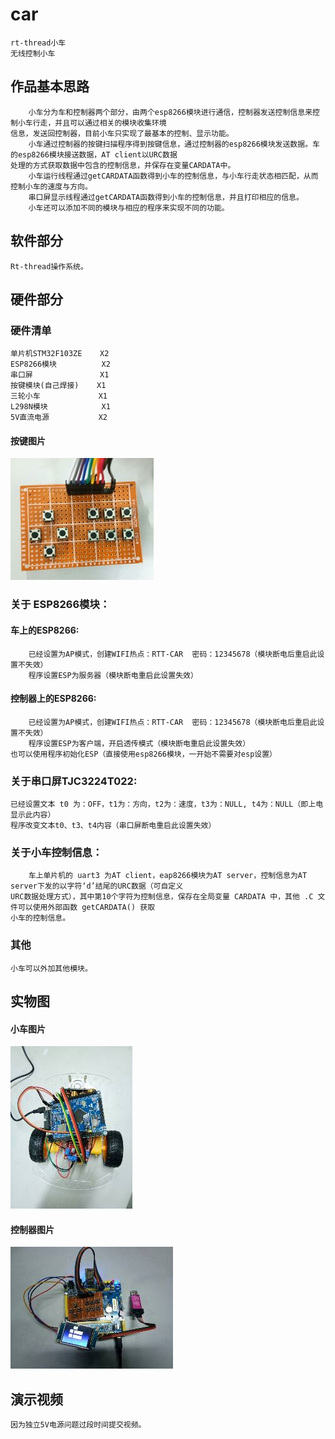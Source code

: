 # car
 	rt-thread小车
	无线控制小车
## 作品基本思路

        小车分为车和控制器两个部分，由两个esp8266模块进行通信，控制器发送控制信息来控制小车行走，并且可以通过相关的模块收集环境
    信息，发送回控制器，目前小车只实现了最基本的控制、显示功能。
        小车通过控制器的按键扫描程序得到按键信息，通过控制器的esp8266模块发送数据。车的esp8266模块接送数据，AT client以URC数据
    处理的方式获取数据中包含的控制信息，并保存在变量CARDATA中。
        小车运行线程通过getCARDATA函数得到小车的控制信息，与小车行走状态相匹配，从而控制小车的速度与方向。
        串口屏显示线程通过getCARDATA函数得到小车的控制信息，并且打印相应的信息。
        小车还可以添加不同的模块与相应的程序来实现不同的功能。
##  软件部分

	Rt-thread操作系统。
##  硬件部分

###  硬件清单

    单片机STM32F103ZE    X2
    ESP8266模块          X2
    串口屏               X1
    按键模块(自己焊接)    X1
    三轮小车             X1
    L298N模块            X1
    5V直流电源           X2
#### 按键图片
![image](https://github.com/catHhui/files/blob/master/images/key.JPG)
###  关于 ESP8266模块：
#### 车上的ESP8266:
  	    已经设置为AP模式，创建WIFI热点：RTT-CAR  密码：12345678（模块断电后重启此设置不失效）
	    程序设置ESP为服务器（模块断电重启此设置失效）
#### 控制器上的ESP8266:
  	    已经设置为AP模式，创建WIFI热点：RTT-CAR  密码：12345678（模块断电后重启此设置不失效）
	    程序设置ESP为客户端，开启透传模式（模块断电重启此设置失效）
	也可以使用程序初始化ESP（直接使用esp8266模块，一开始不需要对esp设置）
### 关于串口屏TJC3224T022:

	已经设置文本 t0 为：OFF，t1为：方向，t2为：速度，t3为：NULL, t4为：NULL（即上电显示此内容）
	程序改变文本t0、t3、t4内容（串口屏断电重启此设置失效）
### 关于小车控制信息：

        车上单片机的 uart3 为AT client，eap8266模块为AT server，控制信息为AT server下发的以字符‘d’结尾的URC数据（可自定义
    URC数据处理方式），其中第10个字符为控制信息，保存在全局变量 CARDATA 中，其他 .C 文件可以使用外部函数 getCARDATA() 获取
    小车的控制信息。
### 其他

    小车可以外加其他模块。
    
## 实物图

#### 小车图片
![image](https://github.com/catHhui/files/blob/master/images/xiaoche.JPG)
#### 控制器图片
![image](https://github.com/catHhui/files/blob/master/images/control.JPG)
      
## 演示视频
    
    因为独立5V电源问题过段时间提交视频。
